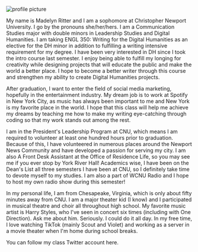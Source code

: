 
![profile picture](https://madelynritter.github.io/madelyns-blog/images/profile.heic)

My name is Madelyn Ritter and I am a sophomore at Christopher Newport University. I go by the pronouns she/her/hers. I am a Communication Studies major with double minors in Leadership Studies and Digital Humanities. I am taking ENGL 350: Writing for the Digital Humanities as an elective for the DH minor in addition to fulfilling a writing intensive requirement for my degree. I have been very interested in DH since I took the intro course last semester. I enjoy being able to fulfill my longing for creativity while designing projects that will educate the public and make the world a better place. I hope to become a better writer through this course and strengthen my ability to create Digital Humanities projects.


After graduation, I want to enter the field of social media marketing, hopefully in the entertainment industry. My dream job is to work at Spotify in New York City, as music has always been important to me and New York is my favorite place in the world. I hope that this class will help me achieve my dreams by teaching me how to make my writing eye-catching through coding so that my work stands out among the rest.

I am in the President's Leadership Program at CNU, which means I am required to volunteer at least one hundred hours prior to graduation. Because of this, I have volunteered in numerous places around the Newport News Community and have developed a passion for serving my city. I am also A Front Desk Assistant at the Office of Residence Life, so you may see me if you ever stop by York River Hall! Academics wise, I have been on the Dean's List all three semesters I have been at CNU, so I definitely take time to devote myself to my studies. I am also a part of WCNU Radio and I hope to host my own radio show during this semester!

In my personal life, I am from Chesapeake, Virginia, which is only about fifty minutes away from CNU. I am a major theater kid (I know) and I participated in musical theatre and choir all throughout high school. My favorite music artist is Harry Styles, who I've seen in concert six times (including with One Direction). Ask me about him. Seriously. I could do it all day. In my free time, I love watching TikTok (mainly Scout and Violet) and working as a server in a movie theater when I'm home during school breaks.

You can follow my class Twitter account here.
